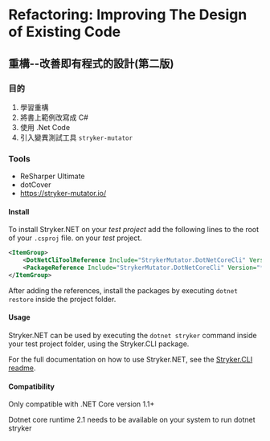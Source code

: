 ﻿# Refactoring: Improving The Design of Existing Code 
## 重構--改善即有程式的設計(第二版)

### 目的
1. 學習重構
2. 將書上範例改寫成 C#
3. 使用 .Net Code
4. 引入變異測試工具 `stryker-mutator`

### Tools
- ReSharper Ultimate
- dotCover
- https://stryker-mutator.io/

#### Install
 To install Stryker.NET on your *test project* add the following lines to the root of your `.csproj` file. on your *test* project. 

``` XML
<ItemGroup>
    <DotNetCliToolReference Include="StrykerMutator.DotNetCoreCli" Version="*" />
    <PackageReference Include="StrykerMutator.DotNetCoreCli" Version="*" />
</ItemGroup>
```

After adding the references, install the packages by executing `dotnet restore` inside the project folder.

#### Usage
Stryker.NET can be used by executing the `dotnet stryker` command inside your test project folder, using the Stryker.CLI package.

For the full documentation on how to use Stryker.NET, see the [Stryker.CLI readme](/src/Stryker.CLI/README.md).

#### Compatibility
Only compatible with .NET Core version 1.1+

Dotnet core runtime 2.1 needs to be available on your system to run dotnet stryker
